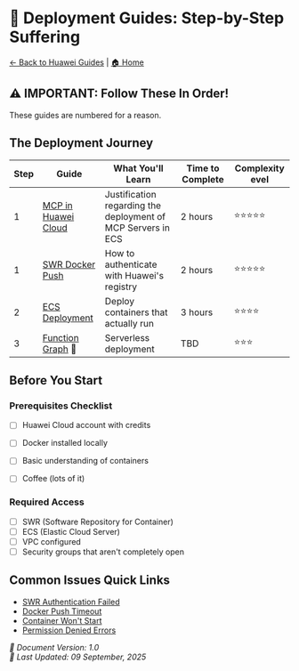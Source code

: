 # 🚢 Deployment Guides: Step-by-Step Suffering

[← Back to Huawei Guides](../) | [🏠 Home](../../)

## ⚠️ IMPORTANT: Follow These In Order!

These guides are numbered for a reason.

## The Deployment Journey

| Step | Guide | What You'll Learn | Time to Complete | Complexity evel |
|------|-------|-------------------|------------------|------------|
| 1 | [MCP in Huawei Cloud](./00-prereq-mcp-in-huawei-cloud.md) | Justification regarding the deployment of MCP Servers in ECS | 2 hours | ⭐⭐⭐⭐⭐ |
| 1 | [SWR Docker Push](./01-swr-docker-push.md) | How to authenticate with Huawei's registry | 2 hours | ⭐⭐⭐⭐⭐ |
| 2 | [ECS Deployment](./02-ecs-deployment.md) | Deploy containers that actually run | 3 hours | ⭐⭐⭐⭐ |
| 3 | [Function Graph](./03-function-graph-deploy.md) 🚧 | Serverless deployment | TBD | ⭐⭐⭐ |

## Before You Start

### Prerequisites Checklist
- [ ] Huawei Cloud account with credits
- [ ] Docker installed locally
- [ ] Basic understanding of containers
- [ ] Coffee (lots of it)


### Required Access
- [ ] SWR (Software Repository for Container)
- [ ] ECS (Elastic Cloud Server)
- [ ] VPC configured
- [ ] Security groups that aren't completely open 

## Common Issues Quick Links

- [SWR Authentication Failed](./01-swr-docker-push.md)
- [Docker Push Timeout](./01-swr-docker-push.md)
- [Container Won't Start](./02-ecs-deployment.md)
- [Permission Denied Errors](./02-ecs-deployment.md)

*📅 Document Version: 1.0*  
*🔄 Last Updated: 09 September, 2025*